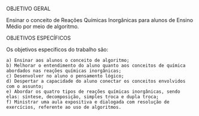 OBJETIVO GERAL

Ensinar o conceito de Reações Químicas Inorgânicas para alunos de Ensino Médio por meio de algoritmo.


OBJETIVOS ESPECÍFICOS

Os objetivos específicos do trabalho são:

	a) Ensinar aos alunos o conceito de algoritmo;
	b) Melhorar o entendimento do aluno quanto aos conceitos de química abordados nas reações químicas inorgânicas;
	c) Desenvolver no aluno o pensamento lógico;
	d) Despertar a capacidade do aluno conectar os conceitos envolvidos com o assunto;
	e) Abordar os quatro tipos de reações químicas inorgânicas, sendo elas: síntese, decomposição, simples troca e dupla troca;
	f) Ministrar uma aula expositiva e dialogada com resolução de exercícios, referente ao uso de algoritmos.
